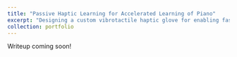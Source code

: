 ```yaml
---
title: "Passive Haptic Learning for Accelerated Learning of Piano"
excerpt: "Designing a custom vibrotactile haptic glove for enabling faster learning of piano skills and running user studies.<br/><img src='/images/passivehapticlearning.jpg'>"
collection: portfolio
---
```


Writeup coming soon!